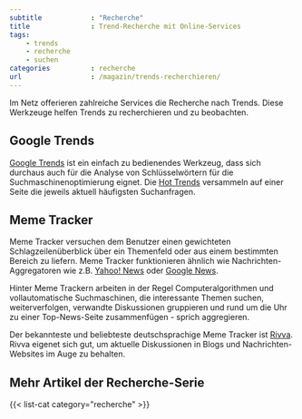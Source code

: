 ```yaml
---
subtitle            : "Recherche"
title               : Trend-Recherche mit Online-Services
tags:
    - trends
    - recherche
    - suchen
categories          : recherche
url                 : /magazin/trends-recherchieren/
---
```

Im Netz offerieren zahlreiche Services die Recherche nach Trends. Diese Werkzeuge helfen Trends zu recherchieren und zu beobachten.
<!--more-->

## Google Trends

[Google Trends][1] ist ein einfach zu bedienendes Werkzeug, dass sich durchaus auch für die Analyse von Schlüsselwörtern für die Suchmaschinenoptimierung eignet. Die [Hot Trends][5] versammeln auf einer Seite die jeweils aktuell häufigsten Suchanfragen.

## Meme Tracker

Meme Tracker versuchen dem Benutzer einen gewichteten Schlagzeilenüberblick über ein Themenfeld oder aus einem bestimmten Bereich zu liefern. Meme Tracker funktionieren ähnlich wie Nachrichten-Aggregatoren wie z.B. [Yahoo! News][2] oder [Google News][3].

Hinter Meme Trackern arbeiten in der Regel Computeralgorithmen und vollautomatische Suchmaschinen, die interessante Themen suchen, weiterverfolgen, verwandte Diskussionen gruppieren und rund um die Uhr zu einer Top-News-Seite zusammenfügen - sprich aggregieren.

Der bekannteste und beliebteste deutschsprachige Meme Tracker ist [Rivva][4]. Rivva eigenet sich gut, um aktuelle Diskussionen in Blogs und Nachrichten-Websites im Auge zu behalten.

## Mehr Artikel der Recherche-Serie

{{< list-cat category="recherche" >}}

 [1]: http://www.google.de/trends/
 [2]: http://news.yahoo.com/
 [3]: https://news.google.de/
 [4]: http://rivva.de
 [5]: http://www.google.de/trends/hottrends
